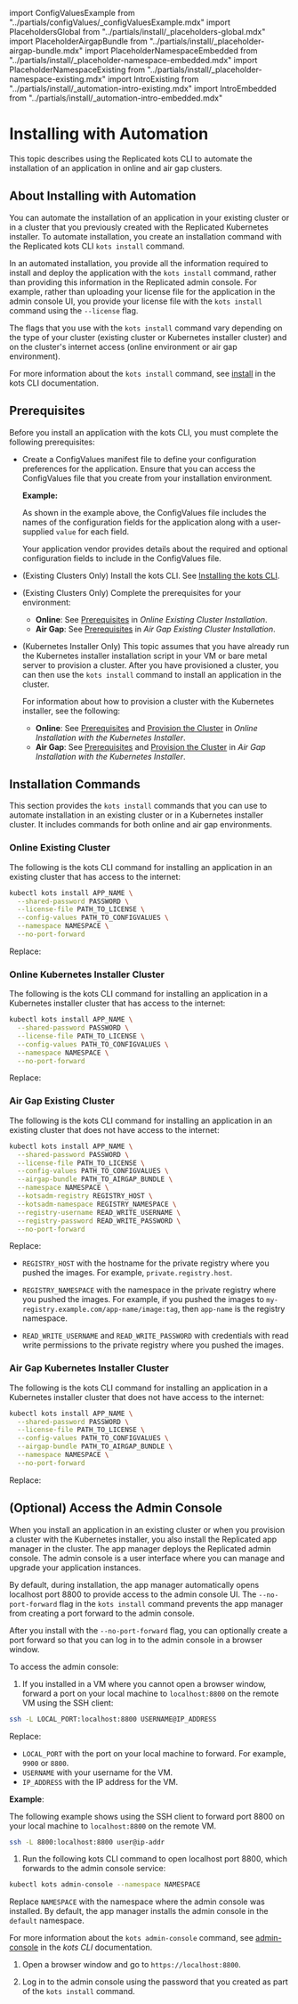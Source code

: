 import ConfigValuesExample from "../partials/configValues/_configValuesExample.mdx"
import PlaceholdersGlobal from "../partials/install/_placeholders-global.mdx"
import PlaceholderAirgapBundle from "../partials/install/_placeholder-airgap-bundle.mdx"
import PlaceholderNamespaceEmbedded from "../partials/install/_placeholder-namespace-embedded.mdx"
import PlaceholderNamespaceExisting from "../partials/install/_placeholder-namespace-existing.mdx"
import IntroExisting from "../partials/install/_automation-intro-existing.mdx"
import IntroEmbedded from "../partials/install/_automation-intro-embedded.mdx"

# Installing with Automation

This topic describes using the Replicated kots CLI to automate the installation of an application in online and air gap clusters.

## About Installing with Automation

You can automate the installation of an application in your existing cluster or in a cluster that you previously created with the Replicated Kubernetes installer. To automate installation, you create an installation command with the Replicated kots CLI `kots install` command.

In an automated installation, you provide all the information required to install and deploy the application with the `kots install` command, rather than providing this information in the Replicated admin console. For example, rather than uploading your license file for the application in the admin console UI, you provide your license file with the `kots install` command using the `--license` flag.

The flags that you use with the `kots install` command vary depending on the type of your cluster (existing cluster or Kubernetes installer cluster) and on the cluster's internet access (online environment or air gap environment).

For more information about the `kots install` command, see [install](/reference/kots-cli-install) in the kots CLI documentation.

## Prerequisites

Before you install an application with the kots CLI, you must complete the following prerequisites:

* Create a ConfigValues manifest file to define your configuration preferences for the application. Ensure that you can access the ConfigValues file that you create from your installation environment.

  **Example:**

  <ConfigValuesExample/>

  As shown in the example above, the ConfigValues file includes the names of the configuration fields for the application along with a user-supplied `value` for each field.

  Your application vendor provides details about the required and optional configuration fields to include in the ConfigValues file.
  
* (Existing Clusters Only) Install the kots CLI. See [Installing the kots CLI](/reference/kots-cli-getting-started).

* (Existing Clusters Only) Complete the prerequisites for your environment: 
  * **Online**: See [Prerequisites](installing-existing-cluster#prerequisites) in _Online Existing Cluster Installation_.
  * **Air Gap**: See [Prerequisites](installing-existing-cluster-airgapped#prerequisites) in _Air Gap Existing Cluster Installation_. 

* (Kubernetes Installer Only) This topic assumes that you have already run the Kubernetes installer installation script in your VM or bare metal server to provision a cluster. After you have provisioned a cluster, you can then use the `kots install` command to install an application in the cluster.

  For information about how to provision a cluster with the Kubernetes installer, see the following:

    * **Online**: See [Prerequisites](installing-embedded-cluster#prerequisites) and [Provision the Cluster](installing-embedded-cluster#provision-cluster) in _Online Installation with the Kubernetes Installer_.
    * **Air Gap**: See [Prerequisites](installing-embedded-airgapped#prerequisites) and [Provision the Cluster](installing-embedded-airgapped#air-gap) in _Air Gap Installation with the Kubernetes Installer_.
   
## Installation Commands

This section provides the `kots install` commands that you can use to automate installation in an existing cluster or in a Kubernetes installer cluster. It includes commands for both online and air gap environments.

### Online Existing Cluster

<IntroExisting/>

The following is the kots CLI command for installing an application in an existing cluster that has access to the internet:

```bash 
kubectl kots install APP_NAME \
  --shared-password PASSWORD \
  --license-file PATH_TO_LICENSE \
  --config-values PATH_TO_CONFIGVALUES \
  --namespace NAMESPACE \
  --no-port-forward
```
Replace:

<PlaceholdersGlobal/>

<PlaceholderNamespaceExisting/>

### Online Kubernetes Installer Cluster

<IntroEmbedded/>

The following is the kots CLI command for installing an application in a Kubernetes installer cluster that has access to the internet:

```bash
kubectl kots install APP_NAME \
  --shared-password PASSWORD \
  --license-file PATH_TO_LICENSE \
  --config-values PATH_TO_CONFIGVALUES \
  --namespace NAMESPACE \
  --no-port-forward
```

Replace:

<PlaceholdersGlobal/>

<PlaceholderNamespaceEmbedded/>

### Air Gap Existing Cluster 

<IntroExisting/>

The following is the kots CLI command for installing an application in an existing cluster that does not have access to the internet:

```bash
kubectl kots install APP_NAME \
  --shared-password PASSWORD \
  --license-file PATH_TO_LICENSE \
  --config-values PATH_TO_CONFIGVALUES \
  --airgap-bundle PATH_TO_AIRGAP_BUNDLE \
  --namespace NAMESPACE \
  --kotsadm-registry REGISTRY_HOST \
  --kotsadm-namespace REGISTRY_NAMESPACE \
  --registry-username READ_WRITE_USERNAME \
  --registry-password READ_WRITE_PASSWORD \
  --no-port-forward
```

Replace:

<PlaceholdersGlobal/>

<PlaceholderAirgapBundle/>

<PlaceholderNamespaceExisting/>

* `REGISTRY_HOST` with the hostname for the private registry where you pushed the images. For example, `private.registry.host`.

* `REGISTRY_NAMESPACE` with the namespace in the private registry where you pushed the images. For example, if you pushed the images to `my-registry.example.com/app-name/image:tag`, then `app-name` is the registry namespace.

* `READ_WRITE_USERNAME` and `READ_WRITE_PASSWORD` with credentials with read write permissions to the private registry where you pushed the images.

### Air Gap Kubernetes Installer Cluster

<IntroEmbedded/>

The following is the kots CLI command for installing an application in a Kubernetes installer cluster that does not have access to the internet:

```bash
kubectl kots install APP_NAME \
  --shared-password PASSWORD \
  --license-file PATH_TO_LICENSE \
  --config-values PATH_TO_CONFIGVALUES \
  --airgap-bundle PATH_TO_AIRGAP_BUNDLE \
  --namespace NAMESPACE \
  --no-port-forward
```

Replace:

<PlaceholdersGlobal/>

<PlaceholderAirgapBundle/>

<PlaceholderNamespaceEmbedded/>

## (Optional) Access the Admin Console

When you install an application in an existing cluster or when you provision a cluster with the Kubernetes installer, you also install the Replicated app manager in the cluster. The app manager deploys the Replicated admin console. The admin console is a user interface where you can manage and upgrade your application instances.

By default, during installation, the app manager automatically opens localhost port 8800 to provide access to the admin console UI. The `--no-port-forward` flag in the `kots install` command prevents the app manager from creating a port forward to the admin console.

After you install with the `--no-port-forward` flag, you can optionally create a port forward so that you can log in to the admin console in a browser window.

To access the admin console:

1. If you installed in a VM where you cannot open a browser window, forward a port on your local machine to `localhost:8800` on the remote VM using the SSH client:

  ```bash
  ssh -L LOCAL_PORT:localhost:8800 USERNAME@IP_ADDRESS
  ```
  Replace:
   * `LOCAL_PORT` with the port on your local machine to forward. For example, `9900` or `8800`.
   * `USERNAME` with your username for the VM.
   * `IP_ADDRESS` with the IP address for the VM.

  **Example**:

  The following example shows using the SSH client to forward port 8800 on your local machine to `localhost:8800` on the remote VM.
  
  ```bash
  ssh -L 8800:localhost:8800 user@ip-addr
  ```

1. Run the following kots CLI command to open localhost port 8800, which forwards to the admin console service:

  ```bash
  kubectl kots admin-console --namespace NAMESPACE
  ```
  Replace `NAMESPACE` with the namespace where the admin console was installed. By default, the app manager installs the admin console in the `default` namespace.

  For more information about the `kots admin-console` command, see [admin-console](/reference/kots-cli-admin-console-index) in the _kots CLI_ documentation.

1. Open a browser window and go to `https://localhost:8800`.

1. Log in to the admin console using the password that you created as part of the `kots install` command.